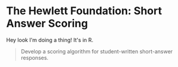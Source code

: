 # The Hewlett Foundation: Short Answer Scoring

Hey look I'm doing a thing! It's in R.

> Develop a scoring algorithm for student-written short-answer responses.
